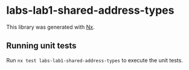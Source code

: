 # labs-lab1-shared-address-types

This library was generated with [Nx](https://nx.dev).

## Running unit tests

Run `nx test labs-lab1-shared-address-types` to execute the unit tests.
